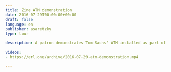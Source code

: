 ```yaml
---
title: Zine ATM demonstration
date: 2016-07-29T00:00:00+00:00
draft: false
language: en
publisher: asaretzky
type: tour

description: A patron demonstrates Tom Sachs' ATM installed as part of the Brooklyn Museum Boombox Retrospective. In this video, the ATM dispenses issue #12 of ass to mouth mag as a thermally printed receipt.

videos:
- https://erl.one/archive/2016-07-29-atm-demonstration.mp4

---
```


